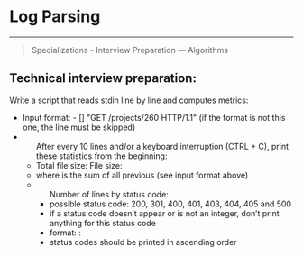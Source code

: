 #  Log Parsing
<hr>

> Specializations - Interview Preparation ― Algorithms

## Technical interview preparation:
<div>
    Write a script that reads stdin line by line and computes metrics:
    <ul>
        <li>
            Input format: <IP Address> - [<date>] "GET /projects/260 HTTP/1.1" <status code> <file size> (if the format is not this one, the line must be skipped)
        </li>
        <li>
            <ul>
                After every 10 lines and/or a keyboard interruption (CTRL + C), print these statistics from the beginning:
                <li>Total file size: File size: <total size></li>
                <li>where <total size> is the sum of all previous <file size> (see input format above)</li>
                <li>
                    <ul>Number of lines by status code:
                        <li>possible status code: 200, 301, 400, 401, 403, 404, 405 and 500</li>
                        <li>if a status code doesn’t appear or is not an integer, don’t print anything for this status code</li>
                        <li>format: <status code>: <number></li>
                        <li>status codes should be printed in ascending order</li>
                    </ul>
                </li>
            </ul>
        </li>
    </ul>
</div>
